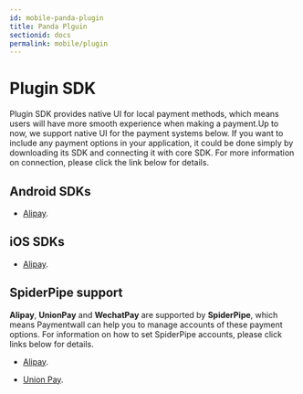 ```yaml
---
id: mobile-panda-plugin
title: Panda Plguin
sectionid: docs
permalink: mobile/plugin
---
```


# Plugin SDK

Plugin SDK provides native UI for local payment methods, which means users will have more smooth experience when making a payment.Up to now, we support native UI for the payment systems below. If you want to include any payment options in your application, it could be done simply by downloading its SDK and connecting it with core SDK. For more information on connection, please click the link below for details.

## Android SDKs

* [Alipay](https://github.com/paymentwall/paymentwall-android-sdk/tree/master/Plugin/Alipay).

## iOS SDKs

* [Alipay](https://github.com/paymentwall/paymentwall-ios-sdk/tree/master/Plugins/PWAlipayPlugin).

## SpiderPipe support

**Alipay**, **UnionPay** and **WechatPay** are supported by **SpiderPipe**, which means Paymentwall can help you to manage accounts of these payment options. For information on how to set SpiderPipe accounts, please click links below for details.

* [Alipay](/paymentwall.github.io/spiderpipe/alipay).

* [Union Pay](/paymentwall.github.io/spiderpipe/unionpay).
